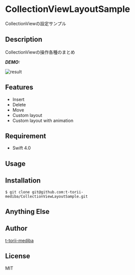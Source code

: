 # CollectionViewLayoutSample
CollectionViewの設定サンプル

## Description

CollectionViewの操作各種のまとめ

***DEMO:***

![result](https://github.com/t-torii-mediba/CollectionViewLayoutSample/blob/media/gif/CollectionViewLayoutSamples/collectionsample.gif)

## Features

- Insert
- Delete 
- Move
- Custom layout
- Custom layout with animation

## Requirement

- Swift 4.0

## Usage



## Installation

    $ git clone git@github.com:t-torii-mediba/CollectionViewLayoutSample.git

## Anything Else



## Author

[t-torii-mediba](https://github.com/t-torii-mediba)

## License

MIT

